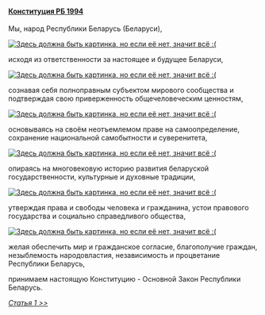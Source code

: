 #### [Конституция РБ 1994](https://lalawland.github.io/eurasia/belarus/const)

Мы, народ Республики Беларусь (Беларуси),

[![Здесь должна быть картинка, но если её нет, значит всё :(](https://i09.fotocdn.net/s128/b3fda53e793ece0d/public_pin_l/2893361780.jpg)](https://i09.fotocdn.net/s128/b3fda53e793ece0d/public_pin_l/2893361780.jpg)

исходя из ответственности за настоящее и будущее Беларуси,

[![Здесь должна быть картинка, но если её нет, значит всё :(](https://krot.info/uploads/posts/2022-03/1647144069_10-krot-info-p-prikoli-pro-belorusov-i-kartoshku-smeshnie-10.jpg)](https://krot.info/uploads/posts/2022-03/1647144069_10-krot-info-p-prikoli-pro-belorusov-i-kartoshku-smeshnie-10.jpg)

сознавая себя полноправным субъектом мирового сообщества и подтверждая свою приверженность общечеловеческим ценностям,

[![Здесь должна быть картинка, но если её нет, значит всё :(](https://r4.mt.ru/r28/photo7501/20670328846-0/jpg/bp.jpeg)](https://r4.mt.ru/r28/photo7501/20670328846-0/jpg/bp.jpeg)

основываясь на своём неотъемлемом праве на самоопределение, сохранение национальной самобытности и суверенитета,

[![Здесь должна быть картинка, но если её нет, значит всё :(](https://img-fotki.yandex.ru/get/9895/127908635.1ff/0_d7b5b_26aa25cd_orig.jpg)](https://img-fotki.yandex.ru/get/9895/127908635.1ff/0_d7b5b_26aa25cd_orig.jpg)

опираясь на многовековую историю развития беларуской государственности, культурные и духовные традиции,

[![Здесь должна быть картинка, но если её нет, значит всё :(](https://sun4-17.userapi.com/impg/c858036/v858036449/22f02b/YjZ-Ahk-YBQ.jpg?size=604x431&quality=96&sign=8fe1da55f56d828e5ec11217d5435f62&c_uniq_tag=zqCO6HDx6mk251ILAKslP-M-PZILrHN3iBpQesRtpD8&type=album)](https://sun4-17.userapi.com/impg/c858036/v858036449/22f02b/YjZ-Ahk-YBQ.jpg?size=604x431&quality=96&sign=8fe1da55f56d828e5ec11217d5435f62&c_uniq_tag=zqCO6HDx6mk251ILAKslP-M-PZILrHN3iBpQesRtpD8&type=album)

утверждая права и свободы человека и гражданина, устои правового государства и социально справедливого общества,

[![Здесь должна быть картинка, но если её нет, значит всё :(](https://i01.fotocdn.net/s125/b97c4218d3554a87/public_pin_3b/2845240801.jpg)](https://i01.fotocdn.net/s125/b97c4218d3554a87/public_pin_3b/2845240801.jpg)

желая обеспечить мир и гражданское согласие, благополучие граждан, незыблемость народовластия, независимость и процветание Республики Беларусь,

принимаем настоящую Конституцию - Основной Закон Республики Беларусь.

*[Статья 1 >>](https://lalawland.github.io/eurasia/russia/const/art1)*
